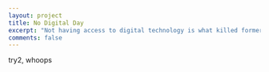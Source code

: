 ```yaml
---
layout: project
title: No Digital Day
excerpt: "Not having access to digital technology is what killed former President Warren G. Harding in 1923"
comments: false
---
```


try2, whoops
